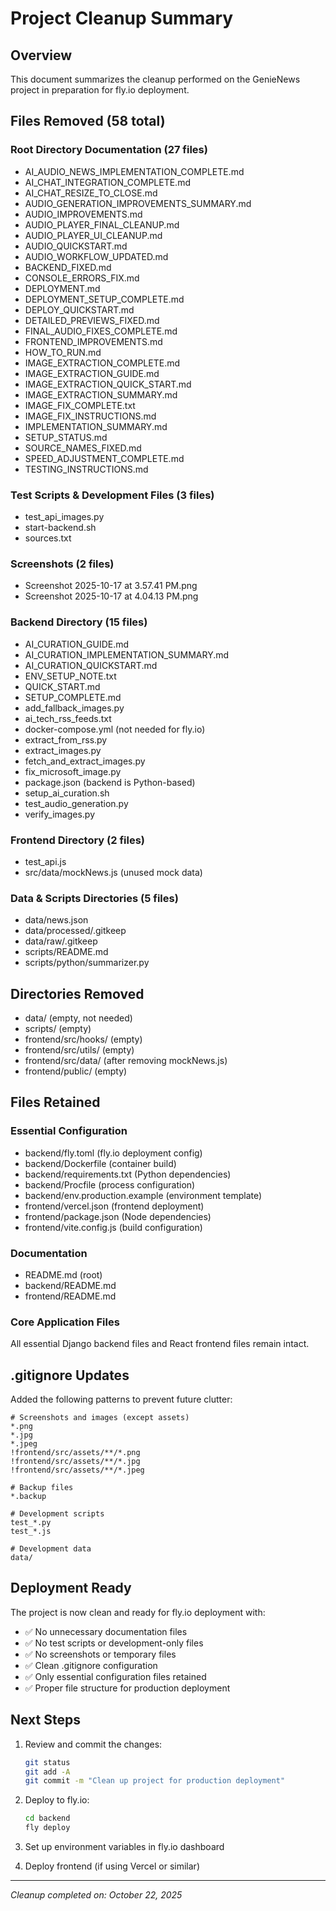 # Project Cleanup Summary

## Overview
This document summarizes the cleanup performed on the GenieNews project in preparation for fly.io deployment.

## Files Removed (58 total)

### Root Directory Documentation (27 files)
- AI_AUDIO_NEWS_IMPLEMENTATION_COMPLETE.md
- AI_CHAT_INTEGRATION_COMPLETE.md
- AI_CHAT_RESIZE_TO_CLOSE.md
- AUDIO_GENERATION_IMPROVEMENTS_SUMMARY.md
- AUDIO_IMPROVEMENTS.md
- AUDIO_PLAYER_FINAL_CLEANUP.md
- AUDIO_PLAYER_UI_CLEANUP.md
- AUDIO_QUICKSTART.md
- AUDIO_WORKFLOW_UPDATED.md
- BACKEND_FIXED.md
- CONSOLE_ERRORS_FIX.md
- DEPLOYMENT.md
- DEPLOYMENT_SETUP_COMPLETE.md
- DEPLOY_QUICKSTART.md
- DETAILED_PREVIEWS_FIXED.md
- FINAL_AUDIO_FIXES_COMPLETE.md
- FRONTEND_IMPROVEMENTS.md
- HOW_TO_RUN.md
- IMAGE_EXTRACTION_COMPLETE.md
- IMAGE_EXTRACTION_GUIDE.md
- IMAGE_EXTRACTION_QUICK_START.md
- IMAGE_EXTRACTION_SUMMARY.md
- IMAGE_FIX_COMPLETE.txt
- IMAGE_FIX_INSTRUCTIONS.md
- IMPLEMENTATION_SUMMARY.md
- SETUP_STATUS.md
- SOURCE_NAMES_FIXED.md
- SPEED_ADJUSTMENT_COMPLETE.md
- TESTING_INSTRUCTIONS.md

### Test Scripts & Development Files (3 files)
- test_api_images.py
- start-backend.sh
- sources.txt

### Screenshots (2 files)
- Screenshot 2025-10-17 at 3.57.41 PM.png
- Screenshot 2025-10-17 at 4.04.13 PM.png

### Backend Directory (15 files)
- AI_CURATION_GUIDE.md
- AI_CURATION_IMPLEMENTATION_SUMMARY.md
- AI_CURATION_QUICKSTART.md
- ENV_SETUP_NOTE.txt
- QUICK_START.md
- SETUP_COMPLETE.md
- add_fallback_images.py
- ai_tech_rss_feeds.txt
- docker-compose.yml (not needed for fly.io)
- extract_from_rss.py
- extract_images.py
- fetch_and_extract_images.py
- fix_microsoft_image.py
- package.json (backend is Python-based)
- setup_ai_curation.sh
- test_audio_generation.py
- verify_images.py

### Frontend Directory (2 files)
- test_api.js
- src/data/mockNews.js (unused mock data)

### Data & Scripts Directories (5 files)
- data/news.json
- data/processed/.gitkeep
- data/raw/.gitkeep
- scripts/README.md
- scripts/python/summarizer.py

## Directories Removed
- data/ (empty, not needed)
- scripts/ (empty)
- frontend/src/hooks/ (empty)
- frontend/src/utils/ (empty)
- frontend/src/data/ (after removing mockNews.js)
- frontend/public/ (empty)

## Files Retained

### Essential Configuration
- backend/fly.toml (fly.io deployment config)
- backend/Dockerfile (container build)
- backend/requirements.txt (Python dependencies)
- backend/Procfile (process configuration)
- backend/env.production.example (environment template)
- frontend/vercel.json (frontend deployment)
- frontend/package.json (Node dependencies)
- frontend/vite.config.js (build configuration)

### Documentation
- README.md (root)
- backend/README.md
- frontend/README.md

### Core Application Files
All essential Django backend files and React frontend files remain intact.

## .gitignore Updates

Added the following patterns to prevent future clutter:
```
# Screenshots and images (except assets)
*.png
*.jpg
*.jpeg
!frontend/src/assets/**/*.png
!frontend/src/assets/**/*.jpg
!frontend/src/assets/**/*.jpeg

# Backup files
*.backup

# Development scripts
test_*.py
test_*.js

# Development data
data/
```

## Deployment Ready

The project is now clean and ready for fly.io deployment with:
- ✅ No unnecessary documentation files
- ✅ No test scripts or development-only files
- ✅ No screenshots or temporary files
- ✅ Clean .gitignore configuration
- ✅ Only essential configuration files retained
- ✅ Proper file structure for production deployment

## Next Steps

1. Review and commit the changes:
   ```bash
   git status
   git add -A
   git commit -m "Clean up project for production deployment"
   ```

2. Deploy to fly.io:
   ```bash
   cd backend
   fly deploy
   ```

3. Set up environment variables in fly.io dashboard
4. Deploy frontend (if using Vercel or similar)

---
*Cleanup completed on: October 22, 2025*

